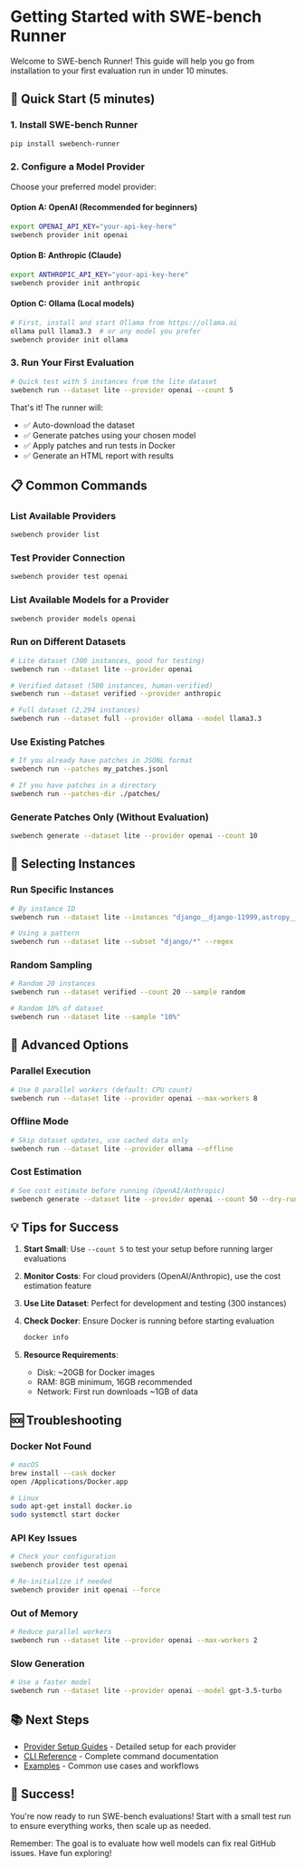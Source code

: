 # Getting Started with SWE-bench Runner

Welcome to SWE-bench Runner! This guide will help you go from installation to your first evaluation run in under 10 minutes.

## 🚀 Quick Start (5 minutes)

### 1. Install SWE-bench Runner

```bash
pip install swebench-runner
```

### 2. Configure a Model Provider

Choose your preferred model provider:

#### Option A: OpenAI (Recommended for beginners)
```bash
export OPENAI_API_KEY="your-api-key-here"
swebench provider init openai
```

#### Option B: Anthropic (Claude)
```bash
export ANTHROPIC_API_KEY="your-api-key-here"
swebench provider init anthropic
```

#### Option C: Ollama (Local models)
```bash
# First, install and start Ollama from https://ollama.ai
ollama pull llama3.3  # or any model you prefer
swebench provider init ollama
```

### 3. Run Your First Evaluation

```bash
# Quick test with 5 instances from the lite dataset
swebench run --dataset lite --provider openai --count 5
```

That's it! The runner will:
- ✅ Auto-download the dataset
- ✅ Generate patches using your chosen model
- ✅ Apply patches and run tests in Docker
- ✅ Generate an HTML report with results

## 📋 Common Commands

### List Available Providers
```bash
swebench provider list
```

### Test Provider Connection
```bash
swebench provider test openai
```

### List Available Models for a Provider
```bash
swebench provider models openai
```

### Run on Different Datasets
```bash
# Lite dataset (300 instances, good for testing)
swebench run --dataset lite --provider openai

# Verified dataset (500 instances, human-verified)
swebench run --dataset verified --provider anthropic

# Full dataset (2,294 instances)
swebench run --dataset full --provider ollama --model llama3.3
```

### Use Existing Patches
```bash
# If you already have patches in JSONL format
swebench run --patches my_patches.jsonl

# If you have patches in a directory
swebench run --patches-dir ./patches/
```

### Generate Patches Only (Without Evaluation)
```bash
swebench generate --dataset lite --provider openai --count 10
```

## 🎯 Selecting Instances

### Run Specific Instances
```bash
# By instance ID
swebench run --dataset lite --instances "django__django-11999,astropy__astropy-14365"

# Using a pattern
swebench run --dataset lite --subset "django/*" --regex
```

### Random Sampling
```bash
# Random 20 instances
swebench run --dataset verified --count 20 --sample random

# Random 10% of dataset
swebench run --dataset lite --sample "10%"
```

## 🔧 Advanced Options

### Parallel Execution
```bash
# Use 8 parallel workers (default: CPU count)
swebench run --dataset lite --provider openai --max-workers 8
```

### Offline Mode
```bash
# Skip dataset updates, use cached data only
swebench run --dataset lite --provider ollama --offline
```

### Cost Estimation
```bash
# See cost estimate before running (OpenAI/Anthropic)
swebench generate --dataset lite --provider openai --count 50 --dry-run
```

## 💡 Tips for Success

1. **Start Small**: Use `--count 5` to test your setup before running larger evaluations

2. **Monitor Costs**: For cloud providers (OpenAI/Anthropic), use the cost estimation feature

3. **Use Lite Dataset**: Perfect for development and testing (300 instances)

4. **Check Docker**: Ensure Docker is running before starting evaluation
   ```bash
   docker info
   ```

5. **Resource Requirements**:
   - Disk: ~20GB for Docker images
   - RAM: 8GB minimum, 16GB recommended
   - Network: First run downloads ~1GB of data

## 🆘 Troubleshooting

### Docker Not Found
```bash
# macOS
brew install --cask docker
open /Applications/Docker.app

# Linux
sudo apt-get install docker.io
sudo systemctl start docker
```

### API Key Issues
```bash
# Check your configuration
swebench provider test openai

# Re-initialize if needed
swebench provider init openai --force
```

### Out of Memory
```bash
# Reduce parallel workers
swebench run --dataset lite --provider openai --max-workers 2
```

### Slow Generation
```bash
# Use a faster model
swebench run --dataset lite --provider openai --model gpt-3.5-turbo
```

## 📚 Next Steps

- [Provider Setup Guides](providers/) - Detailed setup for each provider
- [CLI Reference](cli-reference.md) - Complete command documentation
- [Examples](../examples/) - Common use cases and workflows

## 🎉 Success!

You're now ready to run SWE-bench evaluations! Start with a small test run to ensure everything works, then scale up as needed.

Remember: The goal is to evaluate how well models can fix real GitHub issues. Have fun exploring!